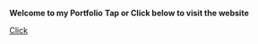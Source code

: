 **Welcome to my Portfolio**
**Tap or Click below to visit the website**

[Click](https://alouis02.github.io/AtomicGames/home.html)
